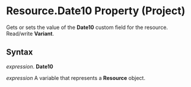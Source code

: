 
# Resource.Date10 Property (Project)

Gets or sets the value of the  **Date10** custom field for the resource. Read/write **Variant**.


## Syntax

 _expression_. **Date10**

 _expression_ A variable that represents a **Resource** object.

